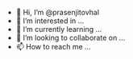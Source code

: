 - 👋 Hi, I’m @prasenjitovhal
- 👀 I’m interested in ...
- 🌱 I’m currently learning ...
- 💞️ I’m looking to collaborate on ...
- 📫 How to reach me ...

<!---
prasenjitovhal/prasenjitovhal is a ✨ special ✨ repository because its `README.md` (this file) appears on your GitHub profile. 
You can click the Preview link to take a look at your changes.
--->
